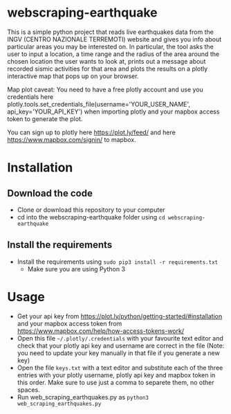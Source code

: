 # webscraping-earthquake
This is a simple python project that reads live earthquakes data from the INGV (CENTRO NAZIONALE TERREMOTI) website and gives you info about particular areas you may be interested on.
In particular, the tool asks the user to input a location, a time range and the radius of the area around the chosen location the user wants to look at, prints out a message about recorded sismic activities for that area and plots the results on a plotly interactive map that pops up on your browser.

Map plot caveat:
You need to have a free plotly account and use you credentials here 
plotly.tools.set_credentials_file(username='YOUR_USER_NAME', api_key='YOUR_API_KEY') when importing plotly and your mapbox access token to generate the plot.

You can sign up to plotly here https://plot.ly/feed/ and here https://www.mapbox.com/signin/ to mapbox.

# Installation #
## Download the code
* Clone or download this repository to your computer
* cd into the webscraping-earthquake folder using `cd webscraping-earthquake`

## Install the requirements ##
* Install the requirements using `sudo pip3 install -r requirements.txt`
  * Make sure you are using Python 3
  
# Usage #
* Get your api key from https://plot.ly/python/getting-started/#installation  and your mapbox access token from https://www.mapbox.com/help/how-access-tokens-work/
* Open this file `~/.plotly/.credentials` with your favourite text editor and check that your plotly api key and username are correct in the file (Note: you need to update your key manually in that file if you generate a new key)
* Open the file `keys.txt` with a text editor and substitute each of the three entries with your plotly username, plotly api key and mapbox token in this order. Make sure to use just a comma to separete them, no other spaces.
* Run web_scraping_earthquakes.py as `python3 web_scraping_earthquakes.py`

